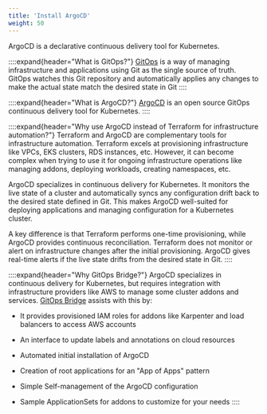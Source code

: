 ```yaml
---
title: 'Install ArgoCD'
weight: 50
---
```


ArgoCD is a declarative continuous delivery tool for Kubernetes. 

::::expand{header="What is GitOps?"}
[GitOps](https://www.cncf.io/blog/2021/09/28/gitops-101-whats-it-all-about/) is a way of managing infrastructure and applications using Git as the single source of truth. GitOps watches this Git repository and automatically applies any changes to make the actual state match the desired state in Git
::::

::::expand{header="What is ArgoCD?"}
[ArgoCD](https://argo-cd.readthedocs.io/en/stable/) is an open source GitOps continuous delivery tool for Kubernetes.
::::

::::expand{header="Why use ArgoCD instead of Terraform for infrastructure automation?"}
Terraform and ArgoCD are complementary tools for infrastructure automation. Terraform excels at provisioning infrastructure like VPCs, EKS clusters, RDS instances, etc. However, it can become complex when trying to use it for ongoing infrastructure operations like managing addons, deploying workloads, creating namespaces, etc. 

ArgoCD specializes in continuous delivery for Kubernetes. It monitors the live state of a cluster and automatically syncs any configuration drift back to the desired state defined in Git. This makes ArgoCD well-suited for deploying applications and managing configuration for a Kubernetes cluster.

A key difference is that Terraform performs one-time provisioning, while ArgoCD provides continuous reconciliation. Terraform does not monitor or alert on infrastructure changes after the initial provisioning. ArgoCD gives real-time alerts if the live state drifts from the desired state in Git.
::::

::::expand{header="Why GitOps Bridge?"}
 ArgoCD specializes in continuous delivery for Kubernetes, but requires integration with infrastructure providers like AWS to manage some cluster addons and services. [GitOps Bridge](https://github.com/gitops-bridge-dev/gitops-bridge) assists with this by:

- It provides provisioned IAM roles for addons like Karpenter and load balancers to access AWS accounts

- An interface to update labels and annotations on cloud resources

- Automated initial installation of ArgoCD

- Creation of root applications for an "App of Apps" pattern 

- Simple Self-management of the ArgoCD configuration

- Sample ApplicationSets for addons to customize for your needs
::::
